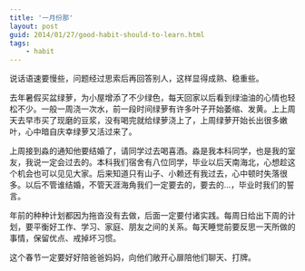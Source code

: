 ```yaml
---
title: '一月份那'
layout: post
guid: 2014/01/27/good-habit-should-to-learn.html
tags:
    - habit
---
```


说话语速要慢些，问题经过思索后再回答别人，这样显得成熟、稳重些。

去年暑假买盆绿萝，为小屋增添了不少绿色，每天回家以后看到绿油油的心情也轻松不少。一般一周浇一次水，前一段时间绿萝有许多叶子开始萎缩、发黄。上上周天去早市买了现磨的豆浆，没有喝完就给绿萝浇上了，上周绿萝开始长出很多嫩叶，心中暗自庆幸绿萝又活过来了。

上周接到淼的通知他要结婚了，请同学过去喝喜酒。淼是我本科同学，也是我的室友，我说一定会过去的。本科我们宿舍有八位同学，毕业以后天南海北，心想趁这个机会也可以见见大家。后来知道只有山子、小赖还有我过去，心中顿时失落很多。以后不管谁结婚，不管天涯海角我们一定要去的，要去的...，毕业时我们的誓言。

年前的种种计划都因为拖沓没有去做，后面一定要付诸实践。每周日给出下周的计划，要平衡好工作、学习、家庭、朋友之间的关系。每天睡觉前要反思一天所做的事情，保留优点、戒掉坏习惯。

这个春节一定要好好陪爸爸妈妈，向他们敞开心扉陪他们聊天、打牌。



